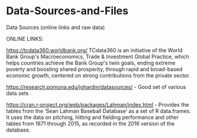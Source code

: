 # Data-Sources-and-Files
Data Sources (online links and raw data)

ONLINE LINKS:

https://tcdata360.worldbank.org/ TCdata360 is an initiative of the World Bank Group's Macroeconomics, Trade & Investment Global Practice, which helps countries achieve the Bank Group's twin goals, ending extreme poverty and boosting shared prosperity, through rapid and broad-based economic growth, centered on strong contributions from the private sector.

https://research.pomona.edu/johardin/datasources/ - Good set of various data sets

https://cran.r-project.org/web/packages/Lahman/index.html - Provides the tables from the ‘Sean Lahman Baseball Database’ as a set of R data.frames. It uses the data on pitching, hitting and fielding performance and other tables from 1871 through 2015, as recorded in the 2016 version of the database.
